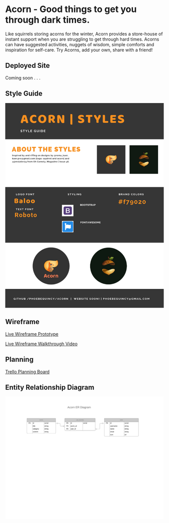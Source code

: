 # Acorn - Good things to get you through dark times.
Like squirrels storing acorns for the winter, Acorn provides a store-house of instant support when you are struggling to get through hard times. Acorns can have suggested activities, nuggets of wisdom, simple comforts and inspiration for self-care. Try Acorns, add your own, share with a friend!


## Deployed Site
Coming soon . . .


## Style Guide
![alt text](public/images/acorn_style_guide.png "Acorn Style Guide")


## Wireframe
[Live Wireframe Prototype](https://xd.adobe.com/view/6c9a3119-de27-4519-5191-2e318be82058-1aab/)

[Live Wireframe Walkthrough Video](https://vimeo.com/321647356)


## Planning
[Trello Planning Board](https://trello.com/b/xQnuFAwx/phoebeq4project)

## Entity Relationship Diagram
![alt text](public/images/Acorn_ER_Diagram.png "Acorn ERD")
